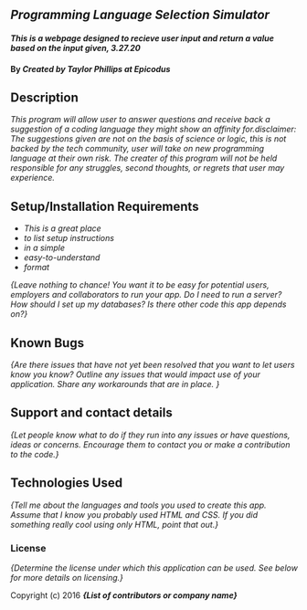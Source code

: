 ## _Programming Language Selection Simulator_ 


#### _This is a webpage designed to recieve user input and return a value based on the input given, 3.27.20_

#### By _**Created by Taylor Phillips at Epicodus**_

## Description

_This program will allow user to answer questions and receive back a suggestion of a coding language they might show an affinity for.disclaimer: The suggestions given are not on the basis of science or logic, this is not backed by the tech community, user will take on new programming language at their own risk.  The creater of this program will not be held responsible for any struggles, second thoughts, or regrets that user may experience._

## Setup/Installation Requirements

* _This is a great place_
* _to list setup instructions_
* _in a simple_
* _easy-to-understand_
* _format_

_{Leave nothing to chance! You want it to be easy for potential users, employers and collaborators to run your app. Do I need to run a server? How should I set up my databases? Is there other code this app depends on?}_

## Known Bugs

_{Are there issues that have not yet been resolved that you want to let users know you know?  Outline any issues that would impact use of your application.  Share any workarounds that are in place. }_

## Support and contact details

_{Let people know what to do if they run into any issues or have questions, ideas or concerns.  Encourage them to contact you or make a contribution to the code.}_

## Technologies Used

_{Tell me about the languages and tools you used to create this app. Assume that I know you probably used HTML and CSS. If you did something really cool using only HTML, point that out.}_

### License

*{Determine the license under which this application can be used.  See below for more details on licensing.}*

Copyright (c) 2016 **_{List of contributors or company name}_**